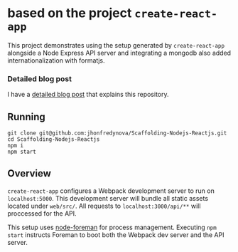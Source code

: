 # based on the project `create-react-app`

This project demonstrates using the setup generated by `create-react-app` alongside a Node Express API server and integrating a mongodb also added internationalization with formatjs.

### Detailed blog post

I have a [detailed blog post](https://jhonfredynova.blogspot.com.co/2016/09/fullstack-mongodb-nodejs-reactjs-formatjs-app.html) that explains this repository.

## Running

```
git clone git@github.com:jhonfredynova/Scaffolding-Nodejs-Reactjs.git
cd Scaffolding-Nodejs-Reactjs
npm i
npm start
```

## Overview

`create-react-app` configures a Webpack development server to run on `localhost:5000`. This development server will bundle all static assets located under `web/src/`. All requests to `localhost:3000/api/**` will proccessed for the API.

This setup uses [node-foreman](https://github.com/strongloop/node-foreman) for process management. Executing `npm start` instructs Foreman to boot both the Webpack dev server and the API server.
